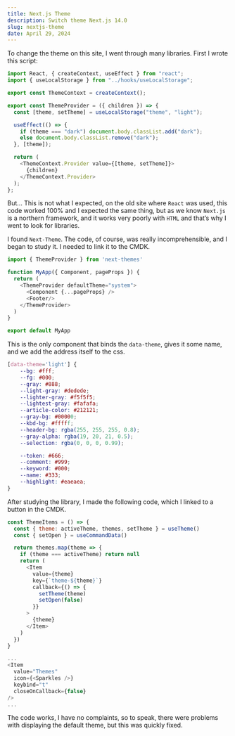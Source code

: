 ```yaml
---
title: Next.js Theme
description: Switch theme Next.js 14.0
slug: nextjs-theme
date: April 29, 2024
---
```


To change the theme on this site, I went through many libraries. First I wrote this script:

```javascript
import React, { createContext, useEffect } from "react";
import { useLocalStorage } from "../hooks/useLocalStorage";

export const ThemeContext = createContext();

export const ThemeProvider = ({ children }) => {
  const [theme, setTheme] = useLocalStorage("theme", "light");

  useEffect(() => {
    if (theme === "dark") document.body.classList.add("dark");
    else document.body.classList.remove("dark");
  }, [theme]);

  return (
    <ThemeContext.Provider value={[theme, setTheme]}>
      {children}
    </ThemeContext.Provider>
  );
};
```

But... This is not what I expected, on the old site where `React` was used, this code worked 100% and I expected the same thing, but as we know `Next.js` is a northern framework, and it works very poorly with `HTML` and that’s why I went to look for libraries.

I found `Next-Theme`. The code, of course, was really incomprehensible, and I began to study it. I needed to link it to the CMDK.

```javascript
import { ThemeProvider } from 'next-themes'

function MyApp({ Component, pageProps }) {
  return (
    <ThemeProvider defaultTheme="system">
      <Component {...pageProps} />
      <Footer/>
    </ThemeProvider>
  )
}

export default MyApp
```

This is the only component that binds the `data-theme`, gives it some name, and we add the address itself to the css.

```css
[data-theme='light'] {
    --bg: #fff;
    --fg: #000;
    --gray: #888;
    --light-gray: #dedede;
    --lighter-gray: #f5f5f5;
    --lightest-gray: #fafafa;
    --article-color: #212121;
    --gray-bg: #00000;
    --kbd-bg: #fffff;
    --header-bg: rgba(255, 255, 255, 0.8);
    --gray-alpha: rgba(19, 20, 21, 0.5);
    --selection: rgba(0, 0, 0, 0.99);

    --token: #666;
    --comment: #999;
    --keyword: #000;
    --name: #333;
    --highlight: #eaeaea;
}
```

After studying the library, I made the following code, which I linked to a button in the CMDK.

```javascript
const ThemeItems = () => {
  const { theme: activeTheme, themes, setTheme } = useTheme()
  const { setOpen } = useCommandData()

  return themes.map(theme => {
    if (theme === activeTheme) return null
    return (
      <Item
        value={theme}
        key={`theme-${theme}`}
        callback={() => {
          setTheme(theme)
          setOpen(false)
        }}
      >
        {theme}
      </Item>
    )
  })
}

...
<Item
  value="Themes"
  icon={<Sparkles />}
  keybind="t"
  closeOnCallback={false}
/>
...
```

The code works, I have no complaints, so to speak, there were problems with displaying the default theme, but this was quickly fixed.
